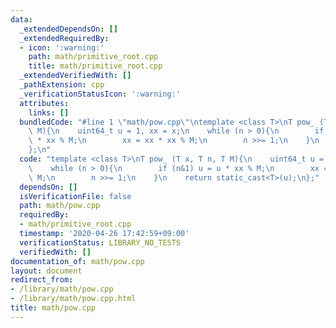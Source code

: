 ```yaml
---
data:
  _extendedDependsOn: []
  _extendedRequiredBy:
  - icon: ':warning:'
    path: math/primitive_root.cpp
    title: math/primitive_root.cpp
  _extendedVerifiedWith: []
  _pathExtension: cpp
  _verificationStatusIcon: ':warning:'
  attributes:
    links: []
  bundledCode: "#line 1 \"math/pow.cpp\"\ntemplate <class T>\nT pow_ (T x, T n, T\
    \ M){\n    uint64_t u = 1, xx = x;\n    while (n > 0){\n        if (n&1) u = u\
    \ * xx % M;\n        xx = xx * xx % M;\n        n >>= 1;\n    }\n    return static_cast<T>(u);\n\
    };\n"
  code: "template <class T>\nT pow_ (T x, T n, T M){\n    uint64_t u = 1, xx = x;\n\
    \    while (n > 0){\n        if (n&1) u = u * xx % M;\n        xx = xx * xx %\
    \ M;\n        n >>= 1;\n    }\n    return static_cast<T>(u);\n};"
  dependsOn: []
  isVerificationFile: false
  path: math/pow.cpp
  requiredBy:
  - math/primitive_root.cpp
  timestamp: '2020-04-26 17:42:59+09:00'
  verificationStatus: LIBRARY_NO_TESTS
  verifiedWith: []
documentation_of: math/pow.cpp
layout: document
redirect_from:
- /library/math/pow.cpp
- /library/math/pow.cpp.html
title: math/pow.cpp
---
```

